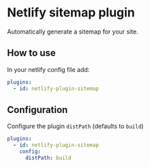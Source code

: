 # Netlify sitemap plugin

Automatically generate a sitemap for your site.

## How to use

In your netlify config file add:

```yml
plugins:
  - id: netlify-plugin-sitemap
```

## Configuration

Configure the plugin `distPath` (defaults to `build`)

```yml
plugins:
  - id: netlify-plugin-sitemap
    config:
      distPath: build
```
